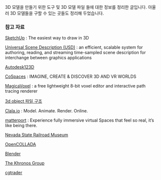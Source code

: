 3D 모델을 만들기 위한 도구 및 3D 모델 파일 들에 대한 정보를 정리한 글입니다. 아울러 3D 모델들을 구할 수 있는 곳들도 정리해 두었습니다. 


### 참고 자료

[SketchUp](http://www.sketchup.com) : The easiest way to draw in 3D

[Universal Scene Description (USD)](http://graphics.pixar.com/usd/) : an efficient, scalable system for authoring, reading, and streaming time-sampled scene description for interchange between graphics applications

[Autodesk123D](http://www.123dapp.com)

[CoSpaces](https://cospaces.io) : IMAGINE, CREATE & DISCOVER 3D AND VR WORLDS

[MagicaVoxel](https://voxel.codeplex.com) : a free lightweight 8-bit voxel editor and interactive path tracing renderer

[3d object 파일 구조](http://blog.naver.com/PostView.nhn?blogId=leonhong&logNo=20176225259)

[Clala.io](https://clara.io) : Model. Animate. Render. Online.

[matterport](https://matterport.com) : Experience fully immersive virtual Spaces that feel
so real, it’s like being there.

[Nevada State Railroad Museum](https://matterport.com/3d-space/nevada-state-railroad-museum/)

[OpenCOLLADA](http://www.opencollada.org)

[Blender](https://www.blender.org/support/)

[The Khronos Group](https://github.com/KhronosGroup)

[cgtrader](https://www.cgtrader.com)